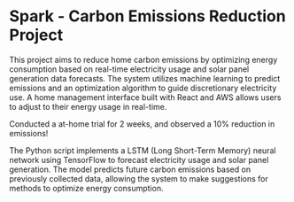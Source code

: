 # Spark - Carbon Emissions Reduction Project

This project aims to reduce home carbon emissions by optimizing energy consumption based on real-time electricity usage and solar panel generation data forecasts. The system utilizes machine learning to predict emissions and an optimization algorithm to guide discretionary electricity use. A home management interface built with React and AWS allows users to adjust to their energy usage in real-time. 

Conducted a at-home trial for 2 weeks, and observed a 10% reduction in emissions!

The Python script implements a LSTM (Long Short-Term Memory) neural network using TensorFlow to forecast electricity usage and solar panel generation. The model predicts future carbon emissions based on previously collected data, allowing the system to make suggestions for methods to optimize energy consumption.
